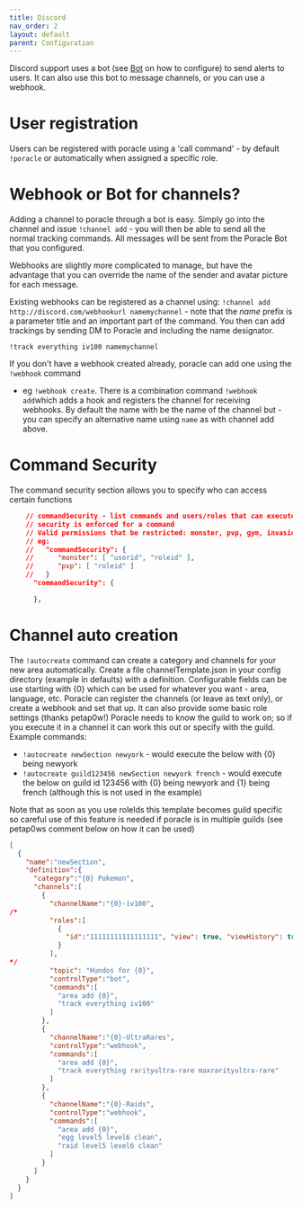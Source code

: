 ```yaml
---
title: Discord
nav_order: 2
layout: default
parent: Configuration
---
```


Discord support uses a bot (see [Bot](../discordbot.md) on how to configure) to send alerts
to users. It can also use this bot to message channels, or you can use a webhook.

# User registration

Users can be registered with poracle using a 'call command' - by default `!poracle` or
automatically when assigned a specific role.

# Webhook or Bot for channels?

Adding a channel to poracle through a bot is easy.  Simply go into the channel and issue 
`!channel add` - you will then be able to send all the normal tracking commands.
All messages will be sent from the Poracle Bot that you configured.

Webhooks are slightly more complicated to manage, but have the advantage that you can
override the name of the sender and avatar picture for each message.

Existing webhooks can be registered as a channel using:
`!channel add http://discord.com/webhookurl namemychannel` - note that the *name* prefix is a parameter title and
an important part of the command.
You then can add trackings by sending DM to Poracle and including the name designator.

`!track everything iv100 namemychannel`

If you don't have a webhook created already, poracle can add one using the `!webhook` command
- eg `!webhook create`.  There is a combination command `!webhook add`which adds a hook and
registers the channel for receiving webhooks. By default the name with be the name of the
channel but - you can specify an alternative name using `name` as with channel add above.
  
# Command Security

The command security section allows you to specify who can access certain functions

```json
    // commandSecurity - list commands and users/roles that can execute these commands. If not specified no
    // security is enforced for a command
    // Valid permissions that be restricted: monster, pvp, gym, invasion, lure, nest, ...
    // eg:
    //   "commandSecurity": {
    //      "monster": [ "userid", "roleid" ],
    //      "pvp": [ "roleid" ]
    //   }
      "commandSecurity": {

      },
```

# Channel auto creation

The `!autocreate` command can create a category and channels for your new area automatically.  Create a file channelTemplate.json in your config directory (example in defaults) with a definition.  Configurable fields can be use starting with {0} which can be used for whatever you want - area, language, etc.
Poracle can register the channels (or leave as text only), or create a webhook and set that up.  It can also provide some basic role settings (thanks petap0w!)
Poracle needs to know the guild to work on; so if you execute it in a channel it can work this out or specify with the guild.
Example commands:

* `!autocreate newSection newyork` - would execute the below with {0} being newyork
* `!autocreate guild123456 newSection newyork french` - would execute the below on guild id 123456 with {0} being newyork and {1} being french (although this is not used in the example)

Note that as soon as you use roleIds this template becomes guild specific so careful use of this feature is needed if poracle is in multiple guilds (see petap0ws comment below on how it can be used)

```json
[
  {
    "name":"newSection",
    "definition":{
      "category":"{0} Pokemon",
      "channels":[
        {
          "channelName":"{0}-iv100",
/*
          "roles":[
            {
              "id":"11111111111111111", "view": true, "viewHistory": true, "send": true, "react": true
            }
          ],
*/
          "topic": "Hundos for {0}",
          "controlType":"bot",
          "commands":[
            "area add {0}",
            "track everything iv100"
          ]
        },
        {
          "channelName":"{0}-UltraRares",
          "controlType":"webhook",
          "commands":[
            "area add {0}",
            "track everything rarityultra-rare maxrarityultra-rare"
          ]
        },
        {
          "channelName":"{0}-Raids",
          "controlType":"webhook",
          "commands":[
            "area add {0}",
            "egg level5 level6 clean",
            "raid level5 level6 clean"
          ]
        }
      ]
    }
  }
]
```

